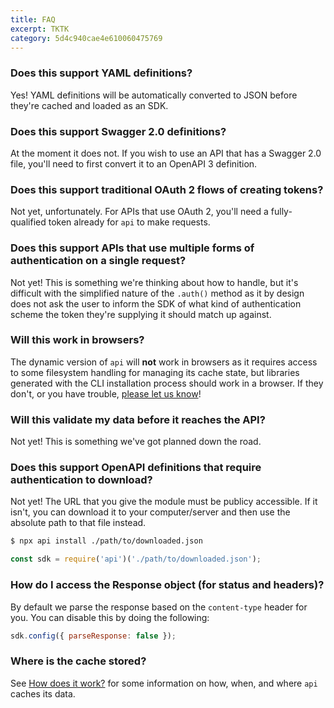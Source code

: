 ```yaml
---
title: FAQ
excerpt: TKTK
category: 5d4c940cae4e610060475769
---
```


### Does this support YAML definitions?
Yes! YAML definitions will be automatically converted to JSON before they're cached and loaded as an SDK.

### Does this support Swagger 2.0 definitions?
At the moment it does not. If you wish to use an API that has a Swagger 2.0 file, you'll need to first convert it to an OpenAPI 3 definition.

### Does this support traditional OAuth 2 flows of creating tokens?
Not yet, unfortunately. For APIs that use OAuth 2, you'll need a fully-qualified token already for `api` to make requests.

### Does this support APIs that use multiple forms of authentication on a single request?
Not yet! This is something we're thinking about how to handle, but it's difficult with the simplified nature of the `.auth()` method as it by design does not ask the user to inform the SDK of what kind of authentication scheme the token they're supplying it should match up against.

### Will this work in browsers?
The dynamic version of `api` will **not** work in browsers as it requires access to some filesystem handling for managing its cache state, but libraries generated with the CLI installation process should work in a browser. If they don't, or you have trouble, [please let us know](https://github.com/readmeio/api/issues)!

### Will this validate my data before it reaches the API?
Not yet! This is something we've got planned down the road.

### Does this support OpenAPI definitions that require authentication to download?
Not yet! The URL that you give the module must be publicy accessible. If it isn't, you can download it to your computer/server and then use the absolute path to that file instead.

```sh
$ npx api install ./path/to/downloaded.json
```

```js
const sdk = require('api')('./path/to/downloaded.json');
```

### How do I access the Response object (for status and headers)?
By default we parse the response based on the `content-type` header for you. You can disable this by doing the following:

```js
sdk.config({ parseResponse: false });
```

### Where is the cache stored?

See [How does it work?](https://api.readme.dev/docs/how-does-it-work) for some information on how, when, and where `api` caches its data.
